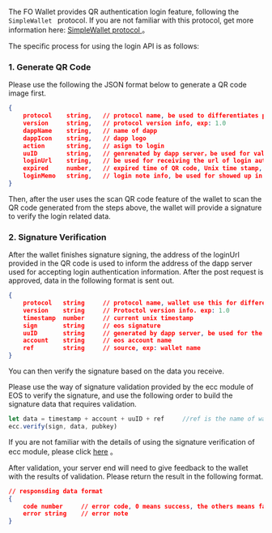 The FO Wallet provides QR authentication login feature, following the ```SimpleWallet ``` protocol. If you are not familiar with this protocol, get more information here:  [SimpleWallet protocol ](https://github.com/southex/SimpleWallet/blob/master/README.md)。

The specific process for using the login API is as follows:

### 1. Generate QR Code

Please use the following the JSON format below to generate a QR code image first.

```json
{
	protocol	string,   // protocol name, be used to differentiates protocols
    version     string,   // protocol version info, exp: 1.0
    dappName    string,   // name of dapp
    dappIcon    string,   // dapp logo
    action      string,   // asign to login
    uuID        string,   // genrenated by dapp server，be used for validate the unique sign of the login this time   
    loginUrl    string,   // be used for receiving the url of login authentication info
    expired	    number,   // expired time of QR code, Unix time stamp, exp:（ Date.now() + 300000 ）expired in 5 min
    loginMemo 	string,   // login note info, be used for showed up in wallet. optional.
}
```
Then, after the user uses the scan QR code feature of the wallet to scan the QR code generated from the steps above, the wallet will provide a signature to verify the login related data.

### 2. Signature Verification
After the wallet finishes signature signing, the address of the loginUrl provided in the QR code is used to inform the address of the dapp server used for accepting login authentication information. After the post request is approved, data in the following format is sent out.

```json
{
    protocol   string     // protocol name, wallet use this for differentiates the others. This protocol is FOWallet.
    version    string     // Protoctol version info. exp: 1.0
    timestamp  number     // current unix timestamp
    sign       string     // eos signature
    uuID       string     // generated by dapp server, be used for the unique sign of verify login this time.     
    account    string     // eos account name
    ref        string     // source, exp: wallet name
}
```
You can then verify the signature based on the data you receive.

Please use the way of signature validation provided by the ecc module of EOS to verify the signature, and use the following order to build the signature data that requires validation.

```js
let data = timestamp + account + uuID + ref     //ref is the name of wallet，show source.
ecc.verify(sign, data, pubkey)
```

 If you are not familiar with the details of using the signature verification of ecc module, please click [here](https://github.com/EOSIO/eosjs-ecc#verify) 。

After validation, your server end will need to give feedback to the wallet with the results of validation. Please return the result in the following format.

```json
// responsding data format 
{
    code number     // error code, 0 means success, the others means fault.
    error string    // error note
}
```